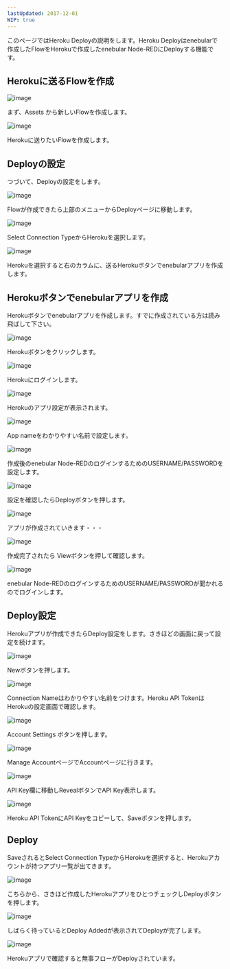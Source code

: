 ```yaml
---
lastUpdated: 2017-12-01
WIP: true
---
```


このページではHeroku Deployの説明をします。Heroku Deployはenebularで作成したFlowをHerokuで作成したenebular Node-REDにDeployする機能です。

## Herokuに送るFlowを作成

![image](/_asset/images/Deploy/DeployFlow/Heroku/deploy-deployflow-heroku_01.png)

まず、Assets から新しいFlowを作成します。

![image](/_asset/images/Deploy/DeployFlow/Heroku/deploy-deployflow-heroku_02.png)

Herokuに送りたいFlowを作成します。

## Deployの設定

つづいて、Deployの設定をします。

![image](/_asset/images/Deploy/DeployFlow/Heroku/deploy-deployflow-heroku_03.png)

Flowが作成できたら上部のメニューからDeployページに移動します。

![image](/_asset/images/Deploy/DeployFlow/Heroku/deploy-deployflow-heroku_04.png)

Select Connection TypeからHerokuを選択します。

![image](/_asset/images/Deploy/DeployFlow/Heroku/deploy-deployflow-heroku_05.png)

Herokuを選択すると右のカラムに、送るHerokuボタンでenebularアプリを作成します。

## Herokuボタンでenebularアプリを作成

Herokuボタンでenebularアプリを作成します。すでに作成されている方は読み飛ばして下さい。

![image](/_asset/images/Deploy/DeployFlow/Heroku/deploy-deployflow-heroku_06.png)

Herokuボタンをクリックします。

![image](/_asset/images/Deploy/DeployFlow/Heroku/deploy-deployflow-heroku_07.png)

Herokuにログインします。

![image](/_asset/images/Deploy/DeployFlow/Heroku/deploy-deployflow-heroku_08.png)

Herokuのアプリ設定が表示されます。

![image](/_asset/images/Deploy/DeployFlow/Heroku/deploy-deployflow-heroku_09.png)

App nameをわかりやすい名前で設定します。

![image](/_asset/images/Deploy/DeployFlow/Heroku/deploy-deployflow-heroku_10.png)

作成後のenebular Node-REDのログインするためのUSERNAME/PASSWORDを設定します。

![image](/_asset/images/Deploy/DeployFlow/Heroku/deploy-deployflow-heroku_11.png)

設定を確認したらDeployボタンを押します。

![image](/_asset/images/Deploy/DeployFlow/Heroku/deploy-deployflow-heroku_12.png)

アプリが作成されていきます・・・

![image](/_asset/images/Deploy/DeployFlow/Heroku/deploy-deployflow-heroku_13.png)

作成完了されたら Viewボタンを押して確認します。

![image](/_asset/images/Deploy/DeployFlow/Heroku/deploy-deployflow-heroku_14.png)

enebular Node-REDのログインするためのUSERNAME/PASSWORDが聞かれるのでログインします。

## Deploy設定

Herokuアプリが作成できたらDeploy設定をします。さきほどの画面に戻って設定を続けます。

 ![image](/_asset/images/Deploy/DeployFlow/Heroku/deploy-deployflow-heroku_15.png)

Newボタンを押します。

![image](/_asset/images/Deploy/DeployFlow/Heroku/deploy-deployflow-heroku_16.png)

Connection Nameはわかりやすい名前をつけます。Heroku API TokenはHerokuの設定画面で確認します。

![image](/_asset/images/Deploy/DeployFlow/Heroku/deploy-deployflow-heroku_17.png)

Account Settings ボタンを押します。

![image](/_asset/images/Deploy/DeployFlow/Heroku/deploy-deployflow-heroku_18.png)

Manage AccountページでAccountページに行きます。

![image](/_asset/images/Deploy/DeployFlow/Heroku/deploy-deployflow-heroku_19.png)

API Key欄に移動しRevealボタンでAPI Key表示します。

![image](/_asset/images/Deploy/DeployFlow/Heroku/deploy-deployflow-heroku_20.png)

Heroku API TokenにAPI Keyをコピーして、Saveボタンを押します。

## Deploy

SaveされるとSelect Connection TypeからHerokuを選択すると、Herokuアカウントが持つアプリ一覧が出てきます。

![image](/_asset/images/Deploy/DeployFlow/Heroku/deploy-deployflow-heroku_21.png)

こちらから、さきほど作成したHerokuアプリをひとつチェックしDeployボタンを押します。

![image](/_asset/images/Deploy/DeployFlow/Heroku/deploy-deployflow-heroku_22.png)

しばらく待っているとDeploy Addedが表示されてDeployが完了します。

![image](/_asset/images/Deploy/DeployFlow/Heroku/deploy-deployflow-heroku_23.png)

Herokuアプリで確認すると無事フローがDeployされています。